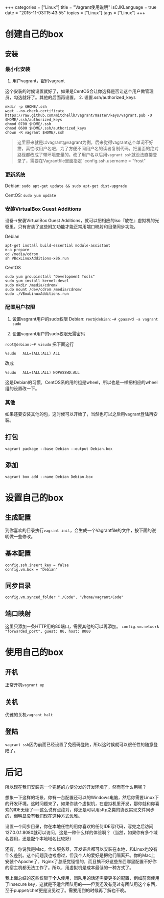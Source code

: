+++
categories = ["Linux"]
title  = "Vagrant使用说明"
isCJKLanguage = true
date = "2015-11-03T15:43:55"
topics = ["Linux"]
tags = ["Linux"]
+++

# 创建自己的box

## 安装

### 最小化安装

1. 用户vagrant，密码vagrant

这个安装的时候设置就好了，如果是CentOS会让你选择是否让这个用户做管理员，勾选就好了。其他的后面再设置。
2. 设置.ssh/authorized_keys

```
mkdir -p $HOME/.ssh
wget --no-check-certificate https://raw.github.com/mitchellh/vagrant/master/keys/vagrant.pub -O $HOME/.ssh/authorized_keys
chmod 0700 $HOME/.ssh
chmod 0600 $HOME/.ssh/authorized_keys
chown -R vagrant $HOME/.ssh
```

> 这里原来就是以vagrant@vagrant为例，后来觉得vagrant这个单词不好拼，索性改用户名吧，为了方便不同用户名的读者复制代码，把里面的绝对路径都改成了带环境变量的。改了用户名以后用`vagrant ssh`就没法直接登录了，需要在Vagrantfile里面指定
> `config.ssh.username = "frost"

### 更新系统

Debian:
`sudo apt-get update && sudo apt-get dist-upgrade`

CentOS:
`sudo yum update`

### 安装VirtualBox Guest Additions

设备->安装VirtualBox Guest Additions，就可以把相应的iso『放在』虚拟机的光驱里。只有安装了这些附加功能才能正常用端口映射和目录同步功能。

Debian

```
apt-get install build-essential module-assistant
m-a prepare
cd /media/cdrom
sh VBoxLinuxAdditions-x86.run
```

CentOS

```
sudo yum groupinstall "Development Tools"
sudo yum install kernel-devel
sudo mkdir /media/cdrom/
sudo mount /dev/cdrom /media/cdrom/
sudo ./VBoxLinuxAdditions.run
```

### 配置用户权限

1. 设置vagrant用户的sudo权限
Debian: 
`root@debian:~# gpasswd -a vagrant sudo`

2. 设置vagrant用户的sudo权限无需密码

`root@debian:~# visudo`
把下面这行

```
%sudo	ALL=(ALL:ALL) ALL
```

改成

```
%sudo	ALL=(ALL:ALL) NOPASSWD:ALL
```

这是Debian的习惯，CentOS系的用的组是wheel，所以也是一样把相应的wheel组的设置改一下。

### 其他

如果还要安装其他的包，这时候可以开始了，当然也可以之后用vagrant登陆再安装。

## 打包

`vagrant package --base Debian --output Debian.box`

## 添加

`vagrant box add --name Debian Debian.box`

# 设置自己的box

## 生成配置

到你喜欢的目录执行`vagrant init`，会生成一个Vagrantfile的文件，按下面的说明做一些修改。

## 基本配置

```
config.ssh.insert_key = false
config.vm.box = "Debian"
```

## 同步目录

`config.vm.synced_folder "./Code", "/home/vagrant/Code"`

## 端口映射

这里只添加一条HTTP用的80端口，需要其他的可以再添加。
`config.vm.network "forwarded_port", guest: 80, host: 8000`

# 使用自己的box

## 开机

正常开机`vagrant up`

## 关机

优雅的关机`vagrant halt`

## 登陆

`vagrant ssh`因为前面已经设置了免密码登陆，所以这时候就可以很任性的随意登陆了。

# 后记

所以现在我们安装完一个完整的方便分发的开发环境了，然而有什么用呢？

想象一下这样的场景，你有一台配置还可以的Windows电脑，然后你需要Linux下的开发环境。这时问题来了，如果你装个虚拟机，在虚拟机里开发，那你就和你喜欢的IDE无缘了—-这么说有点绝对，你还是可以用sftp之类的协议实现文件同步的，但明显没有我们现在这种方式优雅。

设置一个同步目录，你在本地任性的用你喜欢的任何IDE写代码，写完之后访问127.0.0.1:8080就可以访问，这是一种什么样的体验啊？（当然，如果你有多个域名要用，还是配个本地域名比较好）

还有，你说我是Mac，什么服务器，开发语言都可以安装在本地，和Linux也没有什么差别。这个问题我也考虑过，但我个人的爱好是把他们隔离开。你的Mac上安装个Apache了，Nginx了总感觉怪怪的，而且搞不好这些东西哪里配置不好你的宿主机都无法工作了。所以，用虚拟机是成本最低的一种方式了。

我上面总结的这些仅限于**个人**使用，团队用的话还需要更多的配置，例如前面使用了insecure key，这就是不适合团队用的——但我还没有见过有团队用这个东西，至于puppet/chef更是没见过了。需要用到的时候再了解也不晚。


